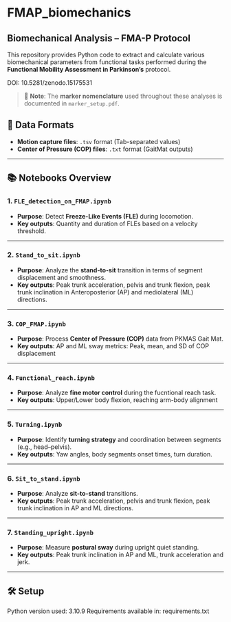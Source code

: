 # FMAP_biomechanics

## Biomechanical Analysis – FMA-P Protocol

This repository provides Python code to extract and calculate various biomechanical parameters from functional tasks performed during the **Functional Mobility Assessment in Parkinson’s** protocol.

DOI: 10.5281/zenodo.15175531

> 📝 **Note**: The **marker nomenclature** used throughout these analyses is documented in `marker_setup.pdf`.

## 📁 Data Formats
- **Motion capture files**: `.tsv` format (Tab-separated values)
- **Center of Pressure (COP) files**: `.txt` format (GaitMat outputs)

---

## 📚 Notebooks Overview

### 1. `FLE_detection_on_FMAP.ipynb`
- **Purpose**: Detect **Freeze-Like Events (FLE)** during locomotion.
- **Key outputs**: Quantity and duration of FLEs based on a velocity threshold.
---

### 2. `Stand_to_sit.ipynb`
- **Purpose**: Analyze the **stand-to-sit** transition in terms of segment displacement and smoothness.
- **Key outputs**: Peak trunk acceleration, pelvis and trunk flexion, peak trunk inclination in Anteroposterior (AP) and mediolateral (ML) directions.
---

### 3. `COP_FMAP.ipynb`
- **Purpose**: Process **Center of Pressure (COP)** data from PKMAS Gait Mat.
- **Key outputs**: AP and ML sway metrics: Peak, mean, and SD of COP displacement
---

### 4. `Functional_reach.ipynb`
- **Purpose**: Analyze **fine motor control** during the fucntional reach task.
- **Key outputs**: Upper/Lower body flexion, reaching arm-body alignment
---

### 5. `Turning.ipynb`
- **Purpose**: Identify **turning strategy** and coordination between segments (e.g., head–pelvis).
- **Key outputs**: Yaw angles, body segments onset times, turn duration.
---

### 6. `Sit_to_stand.ipynb`
- **Purpose**: Analyze **sit-to-stand** transitions.
- **Key outputs**: Peak trunk acceleration, pelvis and trunk flexion, peak trunk inclination in AP and ML directions.
---

### 7. `Standing_upright.ipynb`
- **Purpose**: Measure **postural sway** during upright quiet standing.
- **Key outputs**: Peak trunk inclination in AP and ML, trunk acceleration and jerk.
---

## 🛠 Setup 
Python version used: 3.10.9
Requirements available in: requirements.txt
